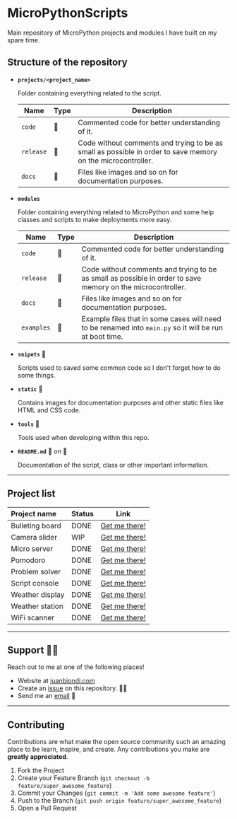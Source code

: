 # MicroPythonScripts

Main repository of MicroPython projects and modules I have built on my spare time.

## Structure of the repository

- **`projects/<project_name>`**

  Folder containing everything related to the script.

  | Name      | Type          | Description                                                                                                 |
  | --------- | ------------- | ----------------------------------------------------------------------------------------------------------- |
  | `code`    | :file_folder: | Commented code for better understanding of it.                                                              |
  | `release` | :file_folder: | Code without comments and trying to be as small as possible in order to save memory on the microcontroller. |
  | `docs`    | :file_folder: | Files like images and so on for documentation purposes.                                                     |

- **`modules`**

  Folder containing everything related to MicroPython and some help classes and scripts to make deployments more easy.

  | Name       | Type          | Description                                                                                                 |
  | ---------- | ------------- | ----------------------------------------------------------------------------------------------------------- |
  | `code`     | :file_folder: | Commented code for better understanding of it.                                                              |
  | `release`  | :file_folder: | Code without comments and trying to be as small as possible in order to save memory on the microcontroller. |
  | `docs`     | :file_folder: | Files like images and so on for documentation purposes.                                                     |
  | `examples` | :file_folder: | Example files that in some cases will need to be renamed into `main.py` so it will be run at boot time.     |

- **`snipets`** :file_folder:

  Scripts used to saved some common code so I don't forget how to do some things.

- **`static`** :file_folder:

  Contains images for documentation purposes and other static files like HTML and CSS code.

- **`tools`** :file_folder:

  Tools used when developing within this repo.

- **`README.md`** :page_with_curl: on :file_folder:

  Documentation of the script, class or other important information.

---

## Project list

| Project name    | Status | Link                                        |
| :-------------- | :----- | ------------------------------------------- |
| Bulleting board | DONE   | [Get me there!](./projects/bulleting_board) |
| Camera slider   | WIP    | [Get me there!](./projects/camera_slider)   |
| Micro server    | DONE   | [Get me there!](./projects/micro_server)    |
| Pomodoro        | DONE   | [Get me there!](./projects/pomodoro)        |
| Problem solver  | DONE   | [Get me there!](./projects/problem_solver)  |
| Script console  | DONE   | [Get me there!](./projects/script_console)  |
| Weather display | DONE   | [Get me there!](./projects/weather_display) |
| Weather station | DONE   | [Get me there!](./projects/weather_station) |
| WiFi scanner    | DONE   | [Get me there!](./projects/wifi_scan)       |

---

<!-- Support -->

## Support :mechanic:

Reach out to me at one of the following places!

- Website at [juanbiondi.com](https://www.juanbiondi.com)
- Create an [issue](https://github.com/yeyeto2788/Things-Organizer/issues/new/choose) on this repository. :pirate_flag:
- Send me an [email](mailto:jebp.freelance@gmail.com) :email:

---

<!-- Contributing -->

## Contributing

Contributions are what make the open source community such an amazing place to be learn, inspire, and create. Any contributions you make are **greatly appreciated**.

1. Fork the Project
2. Create your Feature Branch (`git checkout -b feature/super_awesome_feature`)
3. Commit your Changes (`git commit -m 'Add some awesome feature'`)
4. Push to the Branch (`git push origin feature/super_awesome_feature`)
5. Open a Pull Request
